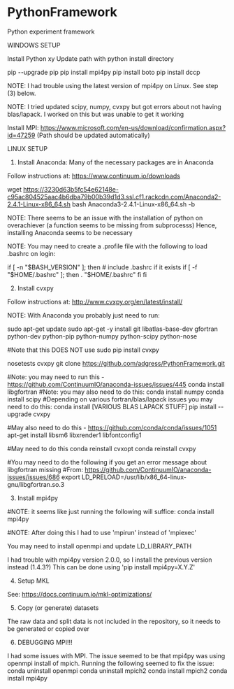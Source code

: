 # PythonFramework

Python experiment framework

WINDOWS SETUP

Install Python xy
Update path with python install directory

pip --upgrade pip
pip install mpi4py
pip install boto
pip install dccp

NOTE: I had trouble using the latest version of mpi4py on Linux.  See step (3) below.

NOTE: I tried updated scipy, numpy, cvxpy but got errors about not having blas/lapack.  I worked on this but was unable to get it working

Install MPI: https://www.microsoft.com/en-us/download/confirmation.aspx?id=47259 (Path should be updated automatically)


LINUX SETUP

1) Install Anaconda: Many of the necessary packages are in Anaconda

Follow instructions at: https://www.continuum.io/downloads

wget https://3230d63b5fc54e62148e-c95ac804525aac4b6dba79b00b39d1d3.ssl.cf1.rackcdn.com/Anaconda2-2.4.1-Linux-x86_64.sh
bash Anaconda3-2.4.1-Linux-x86_64.sh  -b

NOTE: There seems to be an issue with the installation of python on overachiever (a function seems to be missing from subprocesss)
Hence, installing Anaconda seems to be necessary

NOTE: You may need to create a .profile file with the following to load .bashrc on login:

if [ -n "$BASH_VERSION" ]; then
    # include .bashrc if it exists
    if [ -f "$HOME/.bashrc" ]; then
        . "$HOME/.bashrc"
    fi
fi


2) Install cvxpy

Follow instructions at: http://www.cvxpy.org/en/latest/install/

NOTE: With Anaconda you probably just need to run:

sudo apt-get update
sudo apt-get -y install git libatlas-base-dev gfortran python-dev python-pip python-numpy python-scipy python-nose

#Note that this DOES NOT use sudo
pip install cvxpy

nosetests cvxpy
git clone https://github.com/adgress/PythonFramework.git

#Note: you may need to run this - https://github.com/ContinuumIO/anaconda-issues/issues/445
conda install libgfortran
#Note: you may also need to do this:
conda install numpy
conda install scipy
#Depending on various fortran/blas/lapack issues you may need to do this:
conda install [VARIOUS BLAS LAPACK STUFF]
pip install --upgrade cvxpy

#May also need to do this - https://github.com/conda/conda/issues/1051
apt-get install libsm6 libxrender1 libfontconfig1

#May need to do this
conda reinstall cvxopt
conda reinstall cvxpy

#You may need to do the following if you get an error message about libgfortran missing
#From: https://github.com/ContinuumIO/anaconda-issues/issues/686
export LD_PRELOAD=/usr/lib/x86_64-linux-gnu/libgfortran.so.3

3) Install mpi4py

#NOTE: it seems like just running the following will suffice:
conda install mpi4py

#NOTE: After doing this I had to use 'mpirun' instead of 'mpiexec'

You may need to install openmpi and update LD_LIBRARY_PATH

I had trouble with mpi4py version 2.0.0, so I install the previous version instead (1.4.3?)
This can be done using 'pip install mpi4py=X.Y.Z'

4) Setup MKL

See: https://docs.continuum.io/mkl-optimizations/

5) Copy (or generate) datasets

The raw data and split data is not included in the repository, so it needs to be generated or copied over

6) DEBUGGING MPI!!!

I had some issues with MPI.  The issue seemed to be that mpi4py was using openmpi install of mpich.  Running the following seemed to fix the issue:
conda uninstall openmpi
conda uninstall mpich2
conda install mpich2
conda install mpi4py